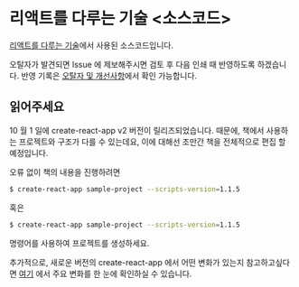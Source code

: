 # 리액트를 다루는 기술 <소스코드>

[리액트를 다루는 기술](https://book.naver.com/bookdb/book_detail.nhn?bid=13799583)에서 사용된 소스코드입니다.

오탈자가 발견되면 Issue 에 제보해주시면 검토 후 다음 인쇄 때 반영하도록 하겠습니다. 반영 기록은 [오탈자 및 개선사항](https://github.com/velopert/learning-react/blob/master/corrections.md)에서 확인 가능합니다.

## 읽어주세요

10 월 1 일에 create-react-app v2 버전이 릴리즈되었습니다. 때문에, 책에서 사용하는 프로젝트와 구조가 다를 수 있는데요, 이에 대해선 조만간 책을 전체적으로 편집 할 예정입니다.

오류 없이 책의 내용을 진행하려면

```bash
$ create-react-app sample-project --scripts-version=1.1.5
```

혹은

```bash
$ create-react-app sample-project --scripts-version=1.1.5
```

명령어를 사용하여 프로젝트를 생성하세요.

추가적으로, 새로운 버전의 create-react-app 에서 어떤 변화가 있는지 참고하고싶다면 [여기](https://velog.io/@velopert/create-react-app-v2) 에서 주요 변화를 한 눈에 확인하실 수 있습니다.
